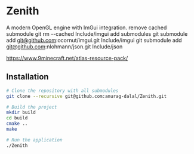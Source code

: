 # Zenith

A modern OpenGL engine with ImGui integration.
remove cached submodule
git rm --cached Include/imgui
add submodules
git submodule add git@github.com:ocornut/imgui.git Include/imgui
git submodule add git@github.com:nlohmann/json.git Include/json

https://www.9minecraft.net/atlas-resource-pack/

## Installation

```bash
# Clone the repository with all submodules
git clone --recursive git@github.com:anurag-dalal/Zenith.git

# Build the project
mkdir build
cd build
cmake ..
make

# Run the application
./Zenith

